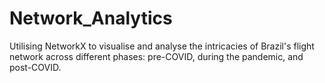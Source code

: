# Network_Analytics
Utilising NetworkX to visualise and analyse the intricacies of Brazil's flight network across different phases: pre-COVID, during the pandemic, and post-COVID.
